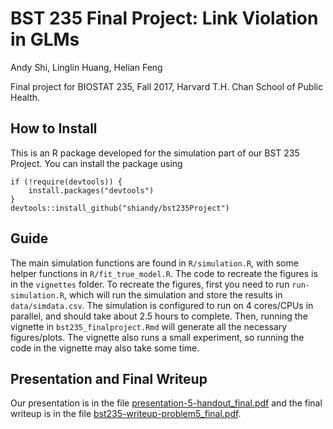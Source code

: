 # BST 235 Final Project: Link Violation in GLMs

Andy Shi, Linglin Huang, Helian Feng

Final project for BIOSTAT 235, Fall 2017, Harvard T.H. Chan School of
Public Health.

## How to Install

This is an R package developed for the simulation part of our BST 235
Project. You can install the package using

    if (!require(devtools)) {
        install.packages("devtools")
    }
    devtools::install_github("shiandy/bst235Project")

## Guide

The main simulation functions are found in `R/simulation.R`, with some
helper functions in `R/fit_true_model.R`. The code to recreate the
figures is in the `vignettes` folder. To recreate the figures, first you
need to run `run-simulation.R`, which will run the simulation and store
the results in `data/simdata.csv`. The simulation is configured to run
on 4 cores/CPUs in parallel, and should take about 2.5 hours to
complete. Then, running the vignette in `bst235_finalproject.Rmd` will
generate all the necessary figures/plots.  The vignette also runs a
small experiment, so running the code in the vignette may also take some
time.

## Presentation and Final Writeup

Our presentation is in the file
[presentation-5-handout_final.pdf](https://github.com/shiandy/bst235project/blob/master/presentation-5-handout_final.pdf)
and the final writeup is in the file
[bst235-writeup-problem5_final.pdf](https://github.com/shiandy/bst235project/blob/master/bst235-writeup-problem5_final.pdf).
